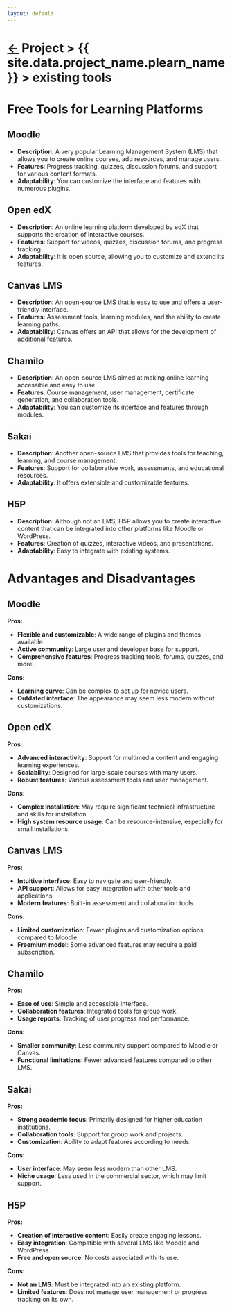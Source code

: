 ```yaml
---
layout: default
---
```



[//]: #(Reference)
[homepage]:   README

# [&larr;][homepage] Project > {{ site.data.project_name.plearn_name }} > existing tools





# Free Tools for Learning Platforms

## Moodle
- **Description**: A very popular Learning Management System (LMS) that allows you to create online courses, add resources, and manage users.
- **Features**: Progress tracking, quizzes, discussion forums, and support for various content formats.
- **Adaptability**: You can customize the interface and features with numerous plugins.

## Open edX
- **Description**: An online learning platform developed by edX that supports the creation of interactive courses.
- **Features**: Support for videos, quizzes, discussion forums, and progress tracking.
- **Adaptability**: It is open source, allowing you to customize and extend its features.

## Canvas LMS
- **Description**: An open-source LMS that is easy to use and offers a user-friendly interface.
- **Features**: Assessment tools, learning modules, and the ability to create learning paths.
- **Adaptability**: Canvas offers an API that allows for the development of additional features.

## Chamilo
- **Description**: An open-source LMS aimed at making online learning accessible and easy to use.
- **Features**: Course management, user management, certificate generation, and collaboration tools.
- **Adaptability**: You can customize its interface and features through modules.

## Sakai
- **Description**: Another open-source LMS that provides tools for teaching, learning, and course management.
- **Features**: Support for collaborative work, assessments, and educational resources.
- **Adaptability**: It offers extensible and customizable features.

## H5P
- **Description**: Although not an LMS, H5P allows you to create interactive content that can be integrated into other platforms like Moodle or WordPress.
- **Features**: Creation of quizzes, interactive videos, and presentations.
- **Adaptability**: Easy to integrate with existing systems.


# Advantages and Disadvantages

## Moodle

**Pros:**
- **Flexible and customizable**: A wide range of plugins and themes available.
- **Active community**: Large user and developer base for support.
- **Comprehensive features**: Progress tracking tools, forums, quizzes, and more.

**Cons:**
- **Learning curve**: Can be complex to set up for novice users.
- **Outdated interface**: The appearance may seem less modern without customizations.



## Open edX

**Pros:**
- **Advanced interactivity**: Support for multimedia content and engaging learning experiences.
- **Scalability**: Designed for large-scale courses with many users.
- **Robust features**: Various assessment tools and user management.

**Cons:**
- **Complex installation**: May require significant technical infrastructure and skills for installation.
- **High system resource usage**: Can be resource-intensive, especially for small installations.



## Canvas LMS

**Pros:**
- **Intuitive interface**: Easy to navigate and user-friendly.
- **API support**: Allows for easy integration with other tools and applications.
- **Modern features**: Built-in assessment and collaboration tools.

**Cons:**
- **Limited customization**: Fewer plugins and customization options compared to Moodle.
- **Freemium model**: Some advanced features may require a paid subscription.



## Chamilo

**Pros:**
- **Ease of use**: Simple and accessible interface.
- **Collaboration features**: Integrated tools for group work.
- **Usage reports**: Tracking of user progress and performance.

**Cons:**
- **Smaller community**: Less community support compared to Moodle or Canvas.
- **Functional limitations**: Fewer advanced features compared to other LMS.



## Sakai

**Pros:**
- **Strong academic focus**: Primarily designed for higher education institutions.
- **Collaboration tools**: Support for group work and projects.
- **Customization**: Ability to adapt features according to needs.

**Cons:**
- **User interface**: May seem less modern than other LMS.
- **Niche usage**: Less used in the commercial sector, which may limit support.



## H5P

**Pros:**
- **Creation of interactive content**: Easily create engaging lessons.
- **Easy integration**: Compatible with several LMS like Moodle and WordPress.
- **Free and open source**: No costs associated with its use.

**Cons:**
- **Not an LMS**: Must be integrated into an existing platform.
- **Limited features**: Does not manage user management or progress tracking on its own.

 

